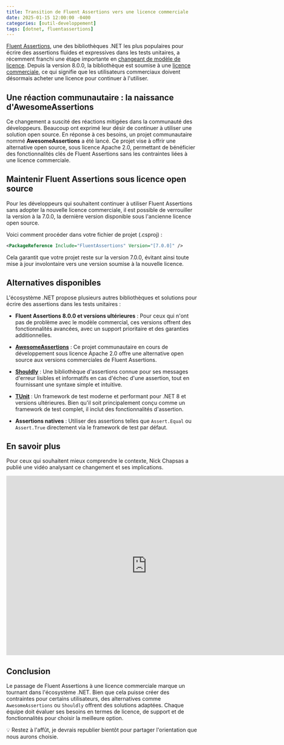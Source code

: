 ```yaml
---
title: Transition de Fluent Assertions vers une licence commerciale
date: 2025-01-15 12:00:00 -0400
categories: [outil-developpement]
tags: [dotnet, fluentassertions]
---
```


[Fluent Assertions](https://fluentassertions.com/), une des bibliothèques .NET les plus populaires pour écrire des assertions fluides et expressives dans les tests unitaires, a récemment franchi une étape importante en [changeant de modèle de licence](https://github.com/fluentassertions/fluentassertions/pull/2943). Depuis la version 8.0.0, la bibliothèque est soumise à une [licence commerciale](https://x.com/ddoomen/status/1879138055484809616), ce qui signifie que les utilisateurs commerciaux doivent désormais acheter une licence pour continuer à l'utiliser.

## Une réaction communautaire : la naissance d'AwesomeAssertions

Ce changement a suscité des réactions mitigées dans la communauté des développeurs. Beaucoup ont exprimé leur désir de continuer à utiliser une solution open source. En réponse à ces besoins, un projet communautaire nommé **AwesomeAssertions** a été lancé. Ce projet vise à offrir une alternative open source, sous licence Apache 2.0, permettant de bénéficier des fonctionnalités clés de Fluent Assertions sans les contraintes liées à une licence commerciale.

## Maintenir Fluent Assertions sous licence open source

Pour les développeurs qui souhaitent continuer à utiliser Fluent Assertions sans adopter la nouvelle licence commerciale, il est possible de verrouiller la version à la 7.0.0, la dernière version disponible sous l'ancienne licence open source.

Voici comment procéder dans votre fichier de projet (.csproj) :

```xml
<PackageReference Include="FluentAssertions" Version="[7.0.0]" />
```

Cela garantit que votre projet reste sur la version 7.0.0, évitant ainsi toute mise à jour involontaire vers une version soumise à la nouvelle licence.

## Alternatives disponibles

L'écosystème .NET propose plusieurs autres bibliothèques et solutions pour écrire des assertions dans les tests unitaires :

- **Fluent Assertions 8.0.0 et versions ultérieures** : Pour ceux qui n'ont pas de problème avec le modèle commercial, ces versions offrent des fonctionnalités avancées, avec un support prioritaire et des garanties additionnelles.

- **[AwesomeAssertions](https://github.com/meenzen/AwesomeAssertions)** : Ce projet communautaire en cours de développement sous licence Apache 2.0 offre une alternative open source aux versions commerciales de Fluent Assertions.

- **[Shouldly](https://github.com/shouldly/shouldly)** : Une bibliothèque d'assertions connue pour ses messages d'erreur lisibles et informatifs en cas d'échec d'une assertion, tout en fournissant une syntaxe simple et intuitive.

- **[TUnit](https://github.com/thomhurst/TUnit)** : Un framework de test moderne et performant pour .NET 8 et versions ultérieures. Bien qu'il soit principalement conçu comme un framework de test complet, il inclut des fonctionnalités d'assertion.

- **Assertions natives** : Utiliser des assertions telles que `Assert.Equal` ou `Assert.True` directement via le framework de test par défaut.

## En savoir plus

Pour ceux qui souhaitent mieux comprendre le contexte, Nick Chapsas a publié une vidéo analysant ce changement et ses implications.

<iframe width="740" height="473" src="https://www.youtube.com/embed/ZFc6jcaM6Ms" title="Testing Entity Framework Core Correctly in .NET" frameborder="0" allow="accelerometer; autoplay; clipboard-write; encrypted-media; gyroscope; picture-in-picture; web-share" referrerpolicy="strict-origin-when-cross-origin" allowfullscreen></iframe>

## Conclusion

Le passage de Fluent Assertions à une licence commerciale marque un tournant dans l'écosystème .NET. Bien que cela puisse créer des contraintes pour certains utilisateurs, des alternatives comme `AwesomeAssertions` ou `Shouldly` offrent des solutions adaptées. Chaque équipe doit évaluer ses besoins en termes de licence, de support et de fonctionnalités pour choisir la meilleure option.

💡 Restez à l'affût, je devrais republier bientôt pour partager l'orientation que nous aurons choisie.

